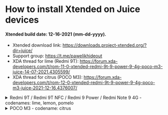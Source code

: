 # How to install Xtended on Juice devices

#### Xtended build date: 12-16-2021 (mm-dd-yyyy).
* Xtended download link: https://downloads.project-xtended.org/?dir=juice/
* Support group: https://t.me/pawelikhideout
* XDA thread for lime (Redmi 9T): https://forum.xda-developers.com/t/rom-11-0-xtended-redmi-9t-9-power-9-4g-poco-m3-juice-14-07-2021.4305599/
* XDA thread for citrus (POCO M3): https://forum.xda-developers.com/t/rom-12-0-xtended-redmi-9t-9-power-9-4g-poco-m3-juice-2021-12-16.4376007/

<details>
<summary>Redmi 9T / Redmi 9T NFC / Redmi 9 Power / Redmi Note 9 4G - codenames: lime, lemon, pomelo</summary>
<br>

## Clean flash:
1. Make sure you have any MIUI Android 11 vendor as base (like <a href="https://t.me/CitrusMoonKernal/773">this</a>). Don't use the stock one.
2. Copy all needed files to your adb folder or microsd card.
3. Boot into recovery.
4. Wipe cache/dalvik/data.
5. Flash ROM.
6. Flash gapps. Recommended: <a href="https://sourceforge.net/projects/nikgapps/files/Releases/NikGapps-S/18-Oct-2021/">nikgapps core.</a>
7. Flash Magisk.
8. Flash DFE (optional if you have encrypted storage/vendor, if you are encypted and want to have decrypted internal storage in custom recovery).
9. Flash this zip file.
10. Format data.
11. Boot to Xtended.

## Dirty flash (update):
1. Copy all needed files to your adb folder or microsd card.
2. Boot into recovery.
3. Flash ROM.
6. Flash gapps. Recommended: <a href="https://sourceforge.net/projects/nikgapps/files/Releases/NikGapps-S/18-Oct-2021/">nikgapps core.</a>
5. Flash Magisk.
6. Boot to Xtended.

</details>
<details>
<summary>POCO M3 - codename: citrus</summary>
<br>

## Clean flash:
1. Make sure you have any 12.5 EEA MIUI as base, then flash NO OSS VENDOR. For example, <a href="https://t.me/CitrusMoonKernal/773">this</a>.
2. Copy all needed files to your adb folder or microsd card.
3. Boot into recovery.
4. Wipe cache/dalvik/data.
5. Flash ROM.
6. Flash gapps. Recommended: <a href="https://sourceforge.net/projects/nikgapps/files/Releases/NikGapps-S/18-Oct-2021/">nikgapps core.</a>
7. Flash Magisk.
8. Flash DFE (optional if you have encrypted storage/vendor, if you are encypted and want to have decrypted internal storage in custom recovery).
9. Flash this zip file.
10. Format data.
11. Boot to Xtended.

## Dirty flash (update):
1. Copy all needed files to your adb folder or microsd card.
2. Boot into recovery.
3. Flash ROM.
6. Flash gapps. Recommended: <a href="https://sourceforge.net/projects/nikgapps/files/Releases/NikGapps-S/18-Oct-2021/">nikgapps core.</a>
5. Flash Magisk.
6. Boot to Xtended.

</details>
